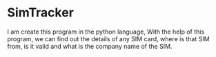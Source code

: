 # SimTracker
I am create this program in the python language, With the help of this program, we can find out the details of any SIM card, where is that SIM from, is it valid and what is the company name of the SIM.
